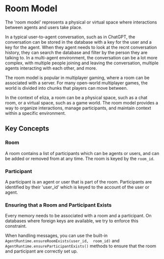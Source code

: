 # Room Model

The 'room model' represents a physical or virtual space where interactions between agents and users take place.

In a typical user-to-agent conversation, such as in ChatGPT, the conversation can be stored in the database with a key for the user and a key for the agent. When they agent needs to look at the recnt conversation history, they can search the database and filter by the person they are talking to. In a multi-agent environment, the conversation can be a lot more complex, with multiple people joining and leaving the conversation, multiple agents interacting with each other, and more.

The room model is popular in multiplayer gaming, where a room can be associated with a server. For many open-world multiplayer games, the world is divided into chunks that players can move between.

In the context of eliza, a room can be a physical space, such as a chat room, or a virtual space, such as a game world. The room model provides a way to organize interactions, manage participants, and maintain context within a specific environment.

## Key Concepts

### Room

A room contains a list of participants which can be agents or users, and can be added or removed from at any time. The room is keyed by the `room_id`.

### Participant

A participant is an agent or user that is part of the room. Participants are identified by their 'user_id' which is keyed to the account of the user or agent.

### Ensuring that a Room and Participant Exists

Every memory needs to be associated with a room and a participant. On databases where foreign keys are available, we try to enforce this constraint.

When handling messages, you can use the built-in `AgentRuntime.ensureRoomExists(user_id,  room_id)` and `AgentRuntime.ensureParticipantExists()` methods to ensure that the room and participant are correctly set up.
